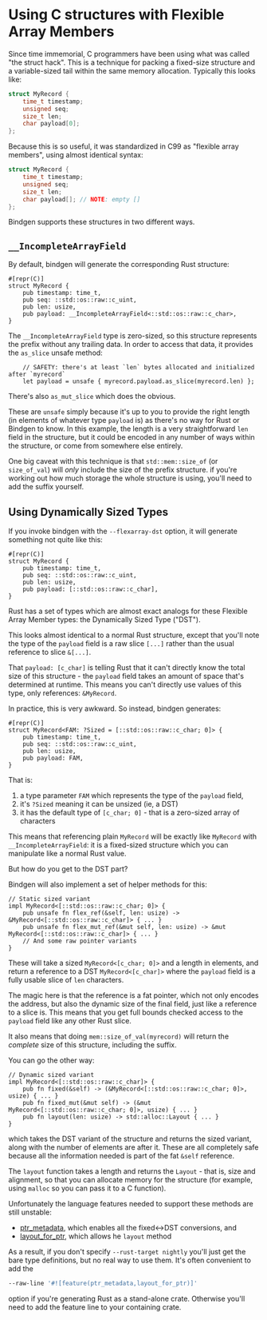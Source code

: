 # Using C structures with Flexible Array Members

Since time immemorial, C programmers have been using what was called "the struct
hack". This is a technique for packing a fixed-size structure and a
variable-sized tail within the same memory allocation. Typically this looks
like:

```c
struct MyRecord {
    time_t timestamp;
    unsigned seq;
    size_t len;
    char payload[0];
};
```

Because this is so useful, it was standardized in C99 as "flexible array
members", using almost identical syntax:
```c
struct MyRecord {
    time_t timestamp;
    unsigned seq;
    size_t len;
    char payload[]; // NOTE: empty []
};
```

Bindgen supports these structures in two different ways.

## `__IncompleteArrayField`

By default, bindgen will generate the corresponding Rust structure:
```rust,ignore
#[repr(C)]
struct MyRecord {
    pub timestamp: time_t,
    pub seq: ::std::os::raw::c_uint,
    pub len: usize,
    pub payload: __IncompleteArrayField<::std::os::raw::c_char>,
}
```

The `__IncompleteArrayField` type is zero-sized, so this structure represents
the prefix without any trailing data. In order to access that data, it provides
the `as_slice` unsafe method:
```rust,ignore
    // SAFETY: there's at least `len` bytes allocated and initialized after `myrecord`
    let payload = unsafe { myrecord.payload.as_slice(myrecord.len) };
```
There's also `as_mut_slice` which does the obvious.

These are `unsafe` simply because it's up to you to provide the right length (in
elements of whatever type `payload` is) as there's no way for Rust or Bindgen to
know. In this example, the length is a very straightforward `len` field in the
structure, but it could be encoded in any number of ways within the structure,
or come from somewhere else entirely.

One big caveat with this technique is that `std::mem::size_of` (or
`size_of_val`) will *only* include the size of the prefix structure. if you're
working out how much storage the whole structure is using, you'll need to add
the suffix yourself.

## Using Dynamically Sized Types

If you invoke bindgen with the `--flexarray-dst` option, it will generate
something not quite like this:

```rust,ignore
#[repr(C)]
struct MyRecord {
    pub timestamp: time_t,
    pub seq: ::std::os::raw::c_uint,
    pub len: usize,
    pub payload: [::std::os::raw::c_char],
}
```
Rust has a set of types which are almost exact analogs for these Flexible Array
Member types: the Dynamically Sized Type ("DST").

This looks almost identical to a normal Rust structure, except that you'll note
the type of the `payload` field is a raw slice `[...]` rather than the usual
reference to slice `&[...]`.

That `payload: [c_char]` is telling Rust that it can't directly know the total
size of this structure - the `payload` field takes an amount of space that's
determined at runtime. This means you can't directly use values of this type,
only references: `&MyRecord`.

In practice, this is very awkward. So instead, bindgen generates:
```rust,ignore
#[repr(C)]
struct MyRecord<FAM: ?Sized = [::std::os::raw::c_char; 0]> {
    pub timestamp: time_t,
    pub seq: ::std::os::raw::c_uint,
    pub len: usize,
    pub payload: FAM,
}
```

That is:
1. a type parameter `FAM` which represents the type of the `payload` field,
2. it's `?Sized` meaning it can be unsized (ie, a DST)
3. it has the default type of `[c_char; 0]` - that is a zero-sized array of characters

This means that referencing plain `MyRecord` will be exactly like `MyRecord`
with `__IncompleteArrayField`: it is a fixed-sized structure which you can
manipulate like a normal Rust value.

But how do you get to the DST part?

Bindgen will also implement a set of helper methods for this:

```rust,ignore
// Static sized variant
impl MyRecord<[::std::os::raw::c_char; 0]> {
    pub unsafe fn flex_ref(&self, len: usize) -> &MyRecord<[::std::os::raw::c_char]> { ... }
    pub unsafe fn flex_mut_ref(&mut self, len: usize) -> &mut MyRecord<[::std::os::raw::c_char]> { ... }
    // And some raw pointer variants
}
```
These will take a sized `MyRecord<[c_char; 0]>` and a length in elements, and
return a reference to a DST `MyRecord<[c_char]>` where the `payload` field is a
fully usable slice of `len` characters.

The magic here is that the reference is a fat pointer, which not only encodes
the address, but also the dynamic size of the final field, just like a reference
to a slice is. This means that you get full bounds checked access to the
`payload` field like any other Rust slice.

It also means that doing `mem::size_of_val(myrecord)` will return the *complete*
size of this structure, including the suffix.

You can go the other way:
```rust,ignore
// Dynamic sized variant
impl MyRecord<[::std::os::raw::c_char]> {
    pub fn fixed(&self) -> (&MyRecord<[::std::os::raw::c_char; 0]>, usize) { ... }
    pub fn fixed_mut(&mut self) -> (&mut MyRecord<[::std::os::raw::c_char; 0]>, usize) { ... }
    pub fn layout(len: usize) -> std::alloc::Layout { ... }
}
```
which takes the DST variant of the structure and returns the sized variant,
along with the number of elements are after it. These are all completely safe
because all the information needed is part of the fat `&self` reference.

The `layout` function takes a length and returns the `Layout` - that is, size
and alignment, so that you can allocate memory for the structure (for example,
using `malloc` so you can pass it to a C function).

Unfortunately the language features needed to support these methods are still unstable:
- [ptr_metadata](https://doc.rust-lang.org/beta/unstable-book/library-features/ptr-metadata.html),
  which enables all the fixed<->DST conversions, and
- [layout_for_ptr](https://doc.rust-lang.org/beta/unstable-book/library-features/layout-for-ptr.html),
  which allows he `layout` method

As a result, if you don't specify `--rust-target nightly` you'll just get the
bare type definitions, but no real way to use them. It's often convenient to add
the
```bash
--raw-line '#![feature(ptr_metadata,layout_for_ptr)]'
```
option if you're generating Rust as a stand-alone crate. Otherwise you'll need
to add the feature line to your containing crate.
